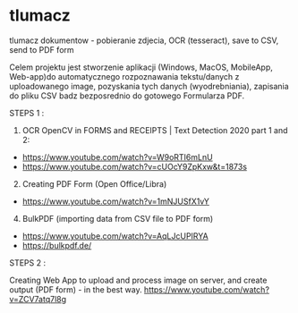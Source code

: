 # tlumacz
tlumacz dokumentow - pobieranie zdjecia, OCR (tesseract), save to CSV, send to PDF form


Celem projektu jest stworzenie aplikacji (Windows, MacOS, MobileApp, Web-app)do automatycznego rozpoznawania tekstu/danych z uploadowanego image, pozyskania tych danych (wyodrebniania), zapisania do pliku CSV badz bezposrednio do gotowego Formularza PDF. 


STEPS 1 :
1) OCR OpenCV in FORMS and RECEIPTS | Text Detection 2020 part 1 and 2: 
  - https://www.youtube.com/watch?v=W9oRTI6mLnU
  - https://www.youtube.com/watch?v=cUOcY9ZpKxw&t=1873s

2) Creating PDF Form (Open Office/Libra)
  - https://www.youtube.com/watch?v=1mNJUSfX1vY
  
4) BulkPDF (importing data from CSV file to PDF form)
  - https://www.youtube.com/watch?v=AqLJcUPIRYA
  - https://bulkpdf.de/


STEPS 2 :

  Creating Web App to upload and process image on server, and create output (PDF form) - in the best way.
    https://www.youtube.com/watch?v=ZCV7atq7l8g
